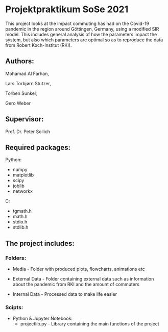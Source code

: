 # Projektpraktikum SoSe 2021

This project looks at the impact commuting has had on the Covid-19 pandemic in the region around Göttingen, Germany, using a modified SIR model. This includes general analysis of how the parameters impact the system, but also which parameters are optimal so as to reproduce the data from Robert Koch-Institut (RKI). 


## Authors:

Mohamad Al Farhan,

Lars Torbjørn Stutzer,

Torben Sunkel,

Gero Weber

## Supervisor:

Prof. Dr. Peter Sollich



## Required packages:

Python:
  - numpy
  - matplotlib
  - scipy
  - joblib
  - networkx
  
C:
  - tgmath.h
  - math.h
  - stdio.h
  - stdlib.h


## The project includes:

### Folders:
  - Media - Folder with produced plots, flowcharts, animations etc

  - External Data - Folder containing external data such as information about the pandemic from RKI and the amount of commuters

  - Internal Data - Processed data to make life easier

### Scipts:
  - Python & Jupyter Notebook:
      - projectlib.py - Library containing the main functions of the project

